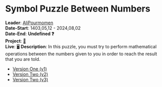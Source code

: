 # Symbol Puzzle Between Numbers
**Leader**: [AliPourmomen](https://pythonostad.ir/teacher/alipourmomen/)<br>
**Date-Start**: 1403,05,12 - 2024,08,02<br>
**Date-End**: **Undefined ❓**<br>
**Project**: [🎲](https://github.com/amirhossein-github/teacher-khateri/blob/main/side-projects/puzzle1/version/v2/README.md)<br>
**Live**: [🖥️](https://amirhossein-github.github.io/teacher-khateri/side-projects/puzzle1/version/v3/index.html)
**Description**: In this puzzle, you must try to perform mathematical operations between the numbers given to you in order to reach the result that you are told.

- [Version One (v1)](https://github.com/amirhossein-github/teacher-khateri/blob/main/side-projects/puzzle1/version/v1/README.md)
- [Version Two (v2)](https://github.com/amirhossein-github/teacher-khateri/blob/main/side-projects/puzzle1/version/v2/README.md)
- [Version Two (v3)](https://github.com/amirhossein-github/teacher-khateri/blob/main/side-projects/puzzle1/version/v3/README.md)